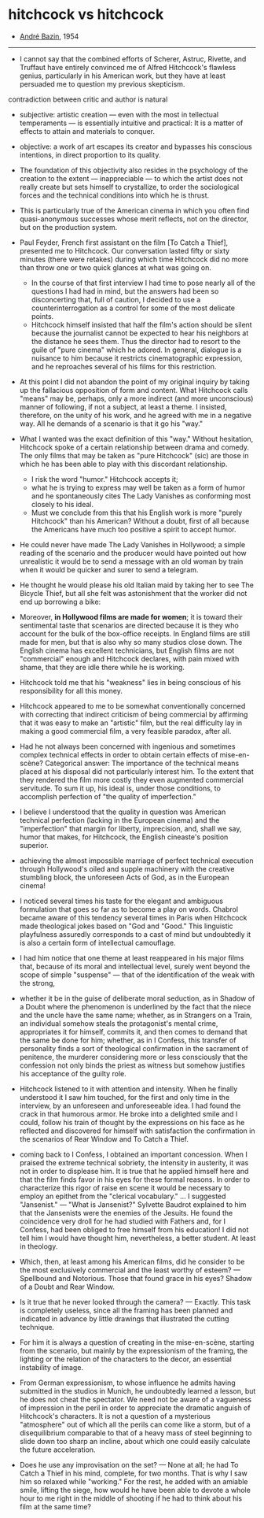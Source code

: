 # hitchcock vs hitchcock

- [André Bazin](https://the.hitchcock.zone/wiki/Cahiers_du_cin%C3%A9ma_(1954)_-_Hitchcock_contre_Hitchcock), 1954

- ---



- I cannot say that the combined efforts of Scherer, Astruc, Rivette, and Truffaut have entirely convinced me of Alfred Hitchcock's flawless genius, particularly in his American work, but they have at least persuaded me to question my previous skepticism.

contradiction between critic and author is natural
- subjective: artistic creation — even with the most in tellectual temperaments — is essentially intuitive and practical: It is a matter of effects to attain and materials to conquer.
- objective: a work of art escapes its creator and bypasses his conscious intentions, in direct proportion to its quality.
- The foundation of this objectivity also resides in the psychology of the creation to the extent — inappreciable — to which the artist does not really create but sets himself to crystallize, to order the sociological forces and the technical conditions into which he is thrust.
- This is particularly true of the American cinema in which you often find quasi-anonymous successes whose merit reflects, not on the director, but on the production system.

- Paul Feyder, French first assistant on the film [To Catch a Thief], presented me to Hitchcock. Our conversation lasted fifty or sixty minutes (there were retakes) during which time Hitchcock did no more than throw one or two quick glances at what was going on.
    - In the course of that first interview I had time to pose nearly all of the questions I had had in mind, but the answers had been so disconcerting that, full of caution, I decided to use a counterinterrogation as a control for some of the most delicate points.
    - Hitchcock himself insisted that half the film's action should be silent because the journalist cannot be expected to hear his neighbors at the distance he sees them. Thus the director had to resort to the guile of "pure cinema" which he adored. In general, dialogue is a nuisance to him because it restricts cinematographic expression, and he reproaches several of his films for this restriction.
- At this point I did not abandon the point of my original inquiry by taking up the fallacious opposition of form and content. What Hitchcock calls "means" may be, perhaps, only a more indirect (and more unconscious) manner of following, if not a subject, at least a theme. I insisted, therefore, on the unity of his work, and he agreed with me in a negative way. All he demands of a scenario is that it go his "way."
- What I wanted was the exact definition of this "way." Without hesitation, Hitchcock spoke of a certain relationship between drama and comedy. The only films that may be taken as "pure Hitchcock" (sic) are those in which he has been able to play with this discordant relationship.
    - I risk the word "humor." Hitchcock accepts it;
    - what he is trying to express may well be taken as a form of humor and he spontaneously cites The Lady Vanishes as conforming most closely to his ideal.
    - Must we conclude from this that his English work is more "purely Hitchcock" than his American? Without a doubt, first of all because the Americans have much too positive a spirit to accept humor.
- He could never have made The Lady Vanishes in Hollywood; a simple reading of the scenario and the producer would have pointed out how unrealistic it would be to send a message with an old woman by train when it would be quicker and surer to send a telegram.
- He thought he would please his old Italian maid by taking her to see The Bicycle Thief, but all she felt was astonishment that the worker did not end up borrowing a bike:
- Moreover, **in Hollywood films are made for women**; it is toward their sentimental taste that scenarios are directed because it is they who account for the bulk of the box-office receipts. In England films are still made for men, but that is also why so many studios close down. The English cinema has excellent technicians, but English films are not "commercial" enough and Hitchcock declares, with pain mixed with shame, that they are idle there while he is working.
- Hitchcock told me that his "weakness" lies in being conscious of his responsibility for all this money.
- Hitchcock appeared to me to be somewhat conventionally concerned with correcting that indirect criticism of being commercial by affirming that it was easy to make an "artistic" film, but the real difficulty lay in making a good commercial film, a very feasible paradox, after all.
- Had he not always been concerned with ingenious and sometimes complex technical effects in order to obtain certain effects of mise-en-scène? Categorical answer: The importance of the technical means placed at his disposal did not particularly interest him. To the extent that they rendered the film more costly they even augmented commercial servitude. To sum it up, his ideal is, under those conditions, to accomplish perfection of "the quality of imperfection."
- I believe I understood that the quality in question was American technical perfection (lacking in the European cinema) and the "imperfection" that margin for liberty, imprecision, and, shall we say, humor that makes, for Hitchcock, the English cineaste's position superior.
- achieving the almost impossible marriage of perfect technical execution through Hollywood's oiled and supple machinery with the creative stumbling block, the unforeseen Acts of God, as in the European cinema!
- I noticed several times his taste for the elegant and ambiguous formulation that goes so far as to become a play on words. Chabrol became aware of this tendency several times in Paris when Hitchcock made theological jokes based on "God and "Good." This linguistic playfulness assuredly corresponds to a cast of mind but undoubtedly it is also a certain form of intellectual camouflage.
- I had him notice that one theme at least reappeared in his major films that, because of its moral and intellectual level, surely went beyond the scope of simple "suspense" — that of the identification of the weak with the strong,
- whether it be in the guise of deliberate moral seduction, as in Shadow of a Doubt where the phenomenon is underlined by the fact that the niece and the uncle have the same name; whether, as in Strangers on a Train, an individual somehow steals the protagonist's mental crime, appropriates it for himself, commits it, and then comes to demand that the same be done for him; whether, as in I Confess, this transfer of personality finds a sort of theological confirmation in the sacrament of penitence, the murderer considering more or less consciously that the confession not only binds the priest as witness but somehow justifies his acceptance of the guilty role.
- Hitchcock listened to it with attention and intensity. When he finally understood it I saw him touched, for the first and only time in the interview, by an unforeseen and unforeseeable idea. I had found the crack in that humorous armor. He broke into a delighted smile and I could, follow his train of thought by the expressions on his face as he reflected and discovered for himself with satisfaction the confirmation in the scenarios of Rear Window and To Catch a Thief.
- coming back to I Confess, I obtained an important concession. When I praised the extreme technical sobriety, the intensity in austerity, it was not in order to displease him. It is true that he applied himself here and that the film finds favor in his eyes for these formal reasons. In order to characterize this rigor of raise en scene it would be necessary to employ an epithet from the "clerical vocabulary." ... I suggested "Jansenist." — "What is Jansenist?" Sylvette Baudrot explained to him that the Jansenists were the enemies of the Jesuits. He found the coincidence very droll for he had studied with Fathers and, for I Confess, had been obliged to free himself from his education! I did not tell him I would have thought him, nevertheless, a better student. At least in theology.
- Which, then, at least among his American films, did he consider to be the most exclusively commercial and the least worthy of esteem? — Spellbound and Notorious. Those that found grace in his eyes? Shadow of a Doubt and Rear Window.
- Is it true that he never looked through the camera? — Exactly. This task is completely useless, since all the framing has been planned and indicated in advance by little drawings that illustrated the cutting technique.
- For him it is always a question of creating in the mise-en-scène, starting from the scenario, but mainly by the expressionism of the framing, the lighting or the relation of the characters to the decor, an essential instability of image.
- From German expressionism, to whose influence he admits having submitted in the studios in Munich, he undoubtedly learned a lesson, but he does not cheat the spectator. We need not be aware of a vagueness of impression in the peril in order to appreciate the dramatic anguish of Hitchcock's characters. It is not a question of a mysterious "atmosphere" out of which all the perils can come like a storm, but of a disequilibrium comparable to that of a heavy mass of steel beginning to slide down too sharp an incline, about which one could easily calculate the future acceleration.
- Does he use any improvisation on the set? — None at all; he had To Catch a Thief in his mind, complete, for two months. That is why I saw him so relaxed while "working." For the rest, he added with an amiable smile, lifting the siege, how would he have been able to devote a whole hour to me right in the middle of shooting if he had to think about his film at the same time?
